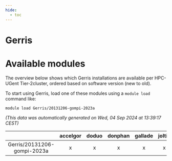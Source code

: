 ```yaml
---
hide:
  - toc
---
```


Gerris
======

# Available modules


The overview below shows which Gerris installations are available per HPC-UGent Tier-2cluster, ordered based on software version (new to old).

To start using Gerris, load one of these modules using a `module load` command like:

```shell
module load Gerris/20131206-gompi-2023a
```

*(This data was automatically generated on Wed, 04 Sep 2024 at 13:39:17 CEST)*  

| |accelgor|doduo|donphan|gallade|joltik|shinx|skitty|
| :---: | :---: | :---: | :---: | :---: | :---: | :---: | :---: |
|Gerris/20131206-gompi-2023a|x|x|x|x|x|-|x|
